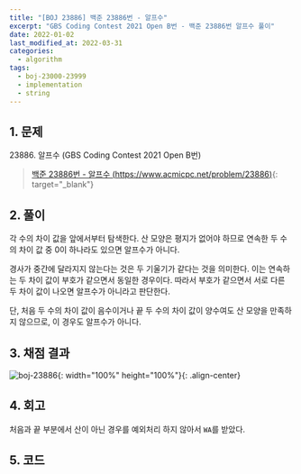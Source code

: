 ```yaml
---
title: "[BOJ 23886] 백준 23886번 - 알프수"
excerpt: "GBS Coding Contest 2021 Open B번 - 백준 23886번 알프수 풀이"
date: 2022-01-02
last_modified_at: 2022-03-31
categories:
  - algorithm
tags:
  - boj-23000-23999
  - implementation
  - string
---
```


## 1. 문제
$23886$. 알프수 (GBS Coding Contest 2021 Open B번)

> [백준 23886번 - 알프수 (https://www.acmicpc.net/problem/23886)](https://www.acmicpc.net/problem/23886){: target="_blank"}

## 2. 풀이

각 수의 차이 값을 앞에서부터 탐색한다. 산 모양은 평지가 없어야 하므로 연속한 두 수의 차이 값 중 $0$이 하나라도 있으면 알프수가 아니다. 

경사가 중간에 달라지지 않는다는 것은 두 기울기가 같다는 것을 의미한다. 이는 연속하는 두 차이 값이 부호가 같으면서 동일한 경우이다. 따라서 부호가 같으면서 서로 다른 두 차이 값이 나오면 알프수가 아니라고 판단한다. 

단, 처음 두 수의 차이 값이 음수이거나 끝 두 수의 차이 값이 양수여도 산 모양을 만족하지 않으므로, 이 경우도 알프수가 아니다.

## 3. 채점 결과

![boj-23886](https://user-images.githubusercontent.com/30232837/160978772-ffd727dd-a825-4df4-bd42-e25d61e8ca30.png "boj-23886"){: width="100%" height="100%"}{: .align-center}

## 4. 회고

처음과 끝 부분에서 산이 아닌 경우를 예외처리 하지 않아서 `WA`를 받았다.

## 5. 코드

<script src="https://gist.github.com/BurningFalls/f2cbdf2ea2449e87a1f38beda08c4ed3.js"></script>